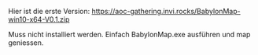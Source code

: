 Hier ist die erste Version:
https://aoc-gathering.invi.rocks/BabylonMap-win10-x64-V0.1.zip

Muss nicht installiert werden.
Einfach BabylonMap.exe ausführen und map geniessen.
